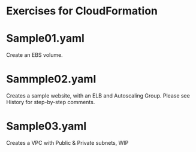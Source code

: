 # Exercises for CloudFormation

# Sample01.yaml
Create an EBS volume.
# Sammple02.yaml
Creates a sample website, with an ELB and Autoscaling Group.  Please see History for step-by-step comments.
# Sample03.yaml
Creates a VPC with Public & Private subnets, WIP
